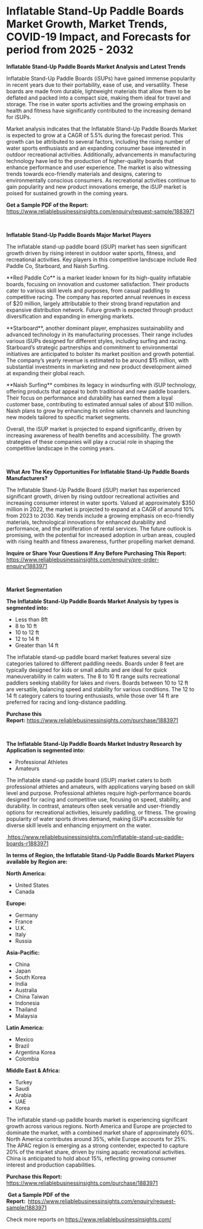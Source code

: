 <p><h1>Inflatable Stand-Up Paddle Boards Market Growth, Market Trends, COVID-19 Impact, and Forecasts for period from 2025 - 2032</h1></p><p><strong>Inflatable Stand-Up Paddle Boards Market Analysis and Latest Trends</strong></p>
<p><p>Inflatable Stand-Up Paddle Boards (iSUPs) have gained immense popularity in recent years due to their portability, ease of use, and versatility. These boards are made from durable, lightweight materials that allow them to be deflated and packed into a compact size, making them ideal for travel and storage. The rise in water sports activities and the growing emphasis on health and fitness have significantly contributed to the increasing demand for iSUPs. </p><p>Market analysis indicates that the Inflatable Stand-Up Paddle Boards Market is expected to grow at a CAGR of 5.5% during the forecast period. This growth can be attributed to several factors, including the rising number of water sports enthusiasts and an expanding consumer base interested in outdoor recreational activities. Additionally, advancements in manufacturing technology have led to the production of higher-quality boards that enhance performance and user experience. The market is also witnessing trends towards eco-friendly materials and designs, catering to environmentally conscious consumers. As recreational activities continue to gain popularity and new product innovations emerge, the iSUP market is poised for sustained growth in the coming years.</p></p>
<p><strong>Get a Sample PDF of the Report:&nbsp;</strong> <a href="https://www.reliablebusinessinsights.com/enquiry/request-sample/1883971?utm_campaign=3359&utm_medium=2&utm_source=Github&utm_content=ia&utm_term=06042025&utm_id=inflatable-stand-up-paddle-boards">https://www.reliablebusinessinsights.com/enquiry/request-sample/1883971</a></p>
<p>&nbsp;</p>
<p><strong>Inflatable Stand-Up Paddle Boards Major Market Players</strong></p>
<p><p>The inflatable stand-up paddle board (iSUP) market has seen significant growth driven by rising interest in outdoor water sports, fitness, and recreational activities. Key players in this competitive landscape include Red Paddle Co, Starboard, and Naish Surfing.</p><p>**Red Paddle Co** is a market leader known for its high-quality inflatable boards, focusing on innovation and customer satisfaction. Their products cater to various skill levels and purposes, from casual paddling to competitive racing. The company has reported annual revenues in excess of $20 million, largely attributable to their strong brand reputation and expansive distribution network. Future growth is expected through product diversification and expanding in emerging markets.</p><p>**Starboard**, another dominant player, emphasizes sustainability and advanced technology in its manufacturing processes. Their range includes various iSUPs designed for different styles, including surfing and racing. Starboard’s strategic partnerships and commitment to environmental initiatives are anticipated to bolster its market position and growth potential. The company’s yearly revenue is estimated to be around $15 million, with substantial investments in marketing and new product development aimed at expanding their global reach.</p><p>**Naish Surfing** combines its legacy in windsurfing with iSUP technology, offering products that appeal to both traditional and new paddle boarders. Their focus on performance and durability has earned them a loyal customer base, contributing to estimated annual sales of about $10 million. Naish plans to grow by enhancing its online sales channels and launching new models tailored to specific market segments.</p><p>Overall, the iSUP market is projected to expand significantly, driven by increasing awareness of health benefits and accessibility. The growth strategies of these companies will play a crucial role in shaping the competitive landscape in the coming years.</p></p>
<p>&nbsp;</p>
<p><strong>What Are The Key Opportunities For Inflatable Stand-Up Paddle Boards Manufacturers?</strong></p>
<p><p>The Inflatable Stand-Up Paddle Board (iSUP) market has experienced significant growth, driven by rising outdoor recreational activities and increasing consumer interest in water sports. Valued at approximately $350 million in 2022, the market is projected to expand at a CAGR of around 10% from 2023 to 2030. Key trends include a growing emphasis on eco-friendly materials, technological innovations for enhanced durability and performance, and the proliferation of rental services. The future outlook is promising, with the potential for increased adoption in urban areas, coupled with rising health and fitness awareness, further propelling market demand.</p></p>
<p><strong>Inquire or Share Your Questions If Any Before Purchasing This Report:</strong> <a href="https://www.reliablebusinessinsights.com/enquiry/pre-order-enquiry/1883971?utm_campaign=3359&utm_medium=2&utm_source=Github&utm_content=ia&utm_term=06042025&utm_id=inflatable-stand-up-paddle-boards">https://www.reliablebusinessinsights.com/enquiry/pre-order-enquiry/1883971</a></p>
<p>&nbsp;</p>
<p><strong>Market Segmentation</strong></p>
<p><strong>The Inflatable Stand-Up Paddle Boards Market Analysis by types is segmented into:</strong></p>
<p><ul><li>Less than 8ft</li><li>8 to 10 ft</li><li>10 to 12 ft</li><li>12 to 14 ft</li><li>Greater than 14 ft</li></ul></p>
<p><p>The inflatable stand-up paddle board market features several size categories tailored to different paddling needs. Boards under 8 feet are typically designed for kids or small adults and are ideal for quick maneuverability in calm waters. The 8 to 10 ft range suits recreational paddlers seeking stability for lakes and rivers. Boards between 10 to 12 ft are versatile, balancing speed and stability for various conditions. The 12 to 14 ft category caters to touring enthusiasts, while those over 14 ft are preferred for racing and long-distance paddling.</p></p>
<p><strong>Purchase this Report:&nbsp;</strong><a href="https://www.reliablebusinessinsights.com/purchase/1883971?utm_campaign=3359&utm_medium=2&utm_source=Github&utm_content=ia&utm_term=06042025&utm_id=inflatable-stand-up-paddle-boards">https://www.reliablebusinessinsights.com/purchase/1883971</a></p>
<p>&nbsp;</p>
<p><strong>The Inflatable Stand-Up Paddle Boards Market Industry Research by Application is segmented into:</strong></p>
<p><ul><li>Professional Athletes</li><li>Amateurs</li></ul></p>
<p><p>The inflatable stand-up paddle board (iSUP) market caters to both professional athletes and amateurs, with applications varying based on skill level and purpose. Professional athletes require high-performance boards designed for racing and competitive use, focusing on speed, stability, and durability. In contrast, amateurs often seek versatile and user-friendly options for recreational activities, leisurely paddling, or fitness. The growing popularity of water sports drives demand, making iSUPs accessible for diverse skill levels and enhancing enjoyment on the water.</p></p>
<p><a href="https://www.reliablebusinessinsights.com/inflatable-stand-up-paddle-boards-r1883971?utm_campaign=3359&utm_medium=2&utm_source=Github&utm_content=ia&utm_term=06042025&utm_id=inflatable-stand-up-paddle-boards">&nbsp;https://www.reliablebusinessinsights.com/inflatable-stand-up-paddle-boards-r1883971</a></p>
<p><strong>In terms of Region, the Inflatable Stand-Up Paddle Boards Market Players available by Region are:</strong></p>
<p>
    <p> <strong> North America: </strong>
        <ul>
            <li>United States</li>
            <li>Canada</li>
        </ul>
        </p> 
    <p> <strong> Europe: </strong>
        <ul>
            <li>Germany</li>
            <li>France</li>
            <li>U.K.</li>
            <li>Italy</li>
            <li>Russia</li>
        </ul>
        </p> 
    <p> <strong> Asia-Pacific: </strong>
        <ul>
            <li>China</li>
            <li>Japan</li>
            <li>South Korea</li>
            <li>India</li>
            <li>Australia</li>
            <li>China Taiwan</li>
            <li>Indonesia</li>
            <li>Thailand</li>
            <li>Malaysia</li>
        </ul>
        </p> 
    <p> <strong> Latin America: </strong>
        <ul>
            <li>Mexico</li>
            <li>Brazil</li>
            <li>Argentina Korea</li>
            <li>Colombia</li>
        </ul>
        </p> 
    <p> <strong> Middle East & Africa: </strong>
        <ul>
            <li>Turkey</li>
            <li>Saudi</li>
            <li>Arabia</li>
            <li>UAE</li>
            <li>Korea</li>
        </ul>
    </p>
    </p>
<p><p>The inflatable stand-up paddle boards market is experiencing significant growth across various regions. North America and Europe are projected to dominate the market, with a combined market share of approximately 60%. North America contributes around 35%, while Europe accounts for 25%. The APAC region is emerging as a strong contender, expected to capture 20% of the market share, driven by rising aquatic recreational activities. China is anticipated to hold about 15%, reflecting growing consumer interest and production capabilities.</p></p>
<p><strong>Purchase this Report: </strong><a href="https://www.reliablebusinessinsights.com/purchase/1883971?utm_campaign=3359&utm_medium=2&utm_source=Github&utm_content=ia&utm_term=06042025&utm_id=inflatable-stand-up-paddle-boards">https://www.reliablebusinessinsights.com/purchase/1883971</a></p>
<p>&nbsp;<strong>Get a Sample PDF of the Report:&nbsp;&nbsp;</strong><a href="https://www.reliablebusinessinsights.com/enquiry/request-sample/1883971?utm_campaign=3359&utm_medium=2&utm_source=Github&utm_content=ia&utm_term=06042025&utm_id=inflatable-stand-up-paddle-boards">https://www.reliablebusinessinsights.com/enquiry/request-sample/1883971</a></p>
<p><strong></strong></p>
<p>Check more reports on <a href="https://www.reliablebusinessinsights.com/?utm_campaign=3359&utm_medium=2&utm_source=Github&utm_content=ia&utm_term=06042025&utm_id=inflatable-stand-up-paddle-boards">https://www.reliablebusinessinsights.com/</a></p>